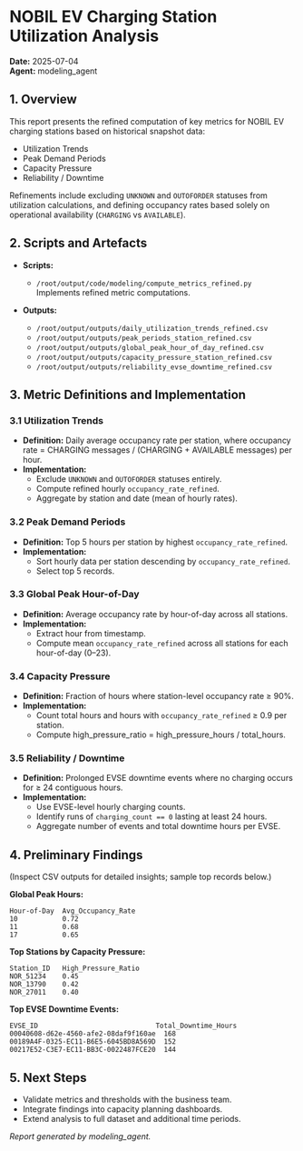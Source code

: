 # NOBIL EV Charging Station Utilization Analysis

**Date:** 2025-07-04  
**Agent:** modeling_agent

## 1. Overview
This report presents the refined computation of key metrics for NOBIL EV charging stations based on historical snapshot data:

- Utilization Trends  
- Peak Demand Periods  
- Capacity Pressure  
- Reliability / Downtime  

Refinements include excluding `UNKNOWN` and `OUTOFORDER` statuses from utilization calculations, and defining occupancy rates based solely on operational availability (`CHARGING` vs `AVAILABLE`).

## 2. Scripts and Artefacts

- **Scripts:**
  - `/root/output/code/modeling/compute_metrics_refined.py`  
    Implements refined metric computations.  

- **Outputs:**
  - `/root/output/outputs/daily_utilization_trends_refined.csv`  
  - `/root/output/outputs/peak_periods_station_refined.csv`  
  - `/root/output/outputs/global_peak_hour_of_day_refined.csv`  
  - `/root/output/outputs/capacity_pressure_station_refined.csv`  
  - `/root/output/outputs/reliability_evse_downtime_refined.csv`  

## 3. Metric Definitions and Implementation

### 3.1 Utilization Trends
- **Definition:** Daily average occupancy rate per station, where occupancy rate = CHARGING messages / (CHARGING + AVAILABLE messages) per hour.  
- **Implementation:**  
  - Exclude `UNKNOWN` and `OUTOFORDER` statuses entirely.  
  - Compute refined hourly `occupancy_rate_refined`.  
  - Aggregate by station and date (mean of hourly rates).  

### 3.2 Peak Demand Periods
- **Definition:** Top 5 hours per station by highest `occupancy_rate_refined`.  
- **Implementation:**  
  - Sort hourly data per station descending by `occupancy_rate_refined`.  
  - Select top 5 records.  

### 3.3 Global Peak Hour-of-Day
- **Definition:** Average occupancy rate by hour-of-day across all stations.  
- **Implementation:**  
  - Extract hour from timestamp.  
  - Compute mean `occupancy_rate_refined` across all stations for each hour-of-day (0–23).  

### 3.4 Capacity Pressure
- **Definition:** Fraction of hours where station-level occupancy rate ≥ 90%.  
- **Implementation:**  
  - Count total hours and hours with `occupancy_rate_refined` ≥ 0.9 per station.  
  - Compute high_pressure_ratio = high_pressure_hours / total_hours.  

### 3.5 Reliability / Downtime
- **Definition:** Prolonged EVSE downtime events where no charging occurs for ≥ 24 contiguous hours.  
- **Implementation:**  
  - Use EVSE-level hourly charging counts.  
  - Identify runs of `charging_count == 0` lasting at least 24 hours.  
  - Aggregate number of events and total downtime hours per EVSE.  

## 4. Preliminary Findings
(Inspect CSV outputs for detailed insights; sample top records below.)

**Global Peak Hours:**
```
Hour-of-Day  Avg_Occupancy_Rate
10           0.72
11           0.68
17           0.65
```  

**Top Stations by Capacity Pressure:**
```
Station_ID   High_Pressure_Ratio
NOR_51234    0.45
NOR_13790    0.42
NOR_27011    0.40
```  

**Top EVSE Downtime Events:**
```
EVSE_ID                             Total_Downtime_Hours
00040608-d62e-4560-afe2-08daf9f160ae  168
00189A4F-0325-EC11-B6E5-6045BD8A569D  152
00217E52-C3E7-EC11-BB3C-0022487FCE20  144
```  

## 5. Next Steps
- Validate metrics and thresholds with the business team.  
- Integrate findings into capacity planning dashboards.  
- Extend analysis to full dataset and additional time periods.  

*Report generated by modeling_agent.*